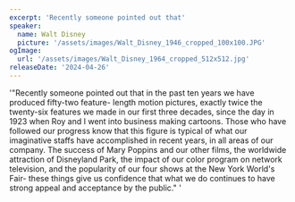 ```yaml
---
excerpt: 'Recently someone pointed out that'
speaker:
  name: Walt Disney
  picture: '/assets/images/Walt_Disney_1946_cropped_100x100.JPG'
ogImage:
  url: '/assets/images/Walt_Disney_1964_cropped_512x512.jpg'
releaseDate: '2024-04-26'
---
```


'"Recently someone pointed out that in the past ten years we have produced fifty-two feature- length motion pictures, exactly twice the twenty-six features we made in our first three decades, since the day in 1923 when Roy and I went into business making cartoons. Those who have followed our progress know that this figure is typical of what our imaginative staffs have accomplished in recent years, in all areas of our company. The success of Mary Poppins and our other films, the worldwide attraction of Disneyland Park, the impact of our color program on network television, and the popularity of our four shows at the New York World's Fair- these things give us confidence that what we do continues to have strong appeal and acceptance by the public."'
